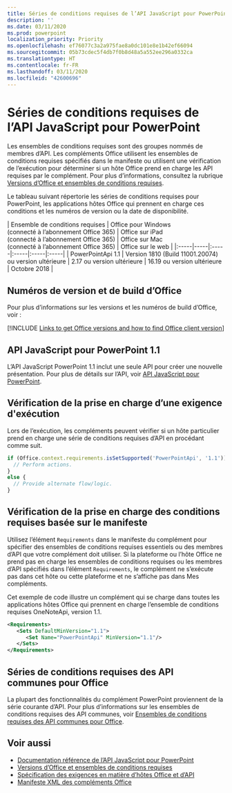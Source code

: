 ```yaml
---
title: Séries de conditions requises de l’API JavaScript pour PowerPoint
description: ''
ms.date: 03/11/2020
ms.prod: powerpoint
localization_priority: Priority
ms.openlocfilehash: ef76077c3a2a975fae8a0dc101e8e1b42ef66094
ms.sourcegitcommit: 05b73cdec5f4db7f0b8d48a5a552ee296a0332ca
ms.translationtype: HT
ms.contentlocale: fr-FR
ms.lasthandoff: 03/11/2020
ms.locfileid: "42600696"
---
```

# <a name="powerpoint-javascript-api-requirement-sets"></a>Séries de conditions requises de l’API JavaScript pour PowerPoint

Les ensembles de conditions requises sont des groupes nommés de membres d’API. Les compléments Office utilisent les ensembles de conditions requises spécifiés dans le manifeste ou utilisent une vérification de l’exécution pour déterminer si un hôte Office prend en charge les API requises par le complément. Pour plus d’informations, consultez la rubrique [Versions d’Office et ensembles de conditions requises](../../develop/office-versions-and-requirement-sets.md).

Le tableau suivant répertorie les séries de conditions requises pour PowerPoint, les applications hôtes Office qui prennent en charge ces conditions et les numéros de version ou la date de disponibilité.

|  Ensemble de conditions requises  |  Office pour Windows<br>(connecté à l’abonnement Office 365)  |  Office sur iPad<br>(connecté à l’abonnement Office 365)  |  Office sur Mac<br>(connecté à l’abonnement Office 365)  | Office sur le web |
|:-----|-----|:-----|:-----|:-----|:-----|
| PowerPointApi 1.1 | Version 1810 (Build 11001.20074) ou version ultérieure | 2.17 ou version ultérieure | 16.19 ou version ultérieure | Octobre 2018 |

## <a name="office-versions-and-build-numbers"></a>Numéros de version et de build d’Office

Pour plus d’informations sur les versions et les numéros de build d’Office, voir :

[!INCLUDE [Links to get Office versions and how to find Office client version](../../includes/links-get-office-versions-builds.md)]

## <a name="powerpoint-javascript-api-11"></a>API JavaScript pour PowerPoint 1.1

L’API JavaScript PowerPoint 1.1 inclut une seule API pour créer une nouvelle présentation. Pour plus de détails sur l’API, voir [API JavaScript pour PowerPoint](../../powerpoint/powerpoint-add-ins.md).

## <a name="runtime-requirement-support-check"></a>Vérification de la prise en charge d’une exigence d'exécution

Lors de l’exécution, les compléments peuvent vérifier si un hôte particulier prend en charge une série de conditions requises d’API en procédant comme suit.

```js
if (Office.context.requirements.isSetSupported('PowerPointApi', '1.1')) {
  // Perform actions.
}
else {
  // Provide alternate flow/logic.
}
```

## <a name="manifest-based-requirement-support-check"></a>Vérification de la prise en charge des conditions requises basée sur le manifeste

Utilisez l’élément `Requirements` dans le manifeste du complément pour spécifier des ensembles de conditions requises essentiels ou des membres d’API que votre complément doit utiliser. Si la plateforme ou l’hôte Office ne prend pas en charge les ensembles de conditions requises ou les membres d’API spécifiés dans l’élément `Requirements`, le complément ne s’exécute pas dans cet hôte ou cette plateforme et ne s’affiche pas dans Mes compléments.

Cet exemple de code illustre un complément qui se charge dans toutes les applications hôtes Office qui prennent en charge l’ensemble de conditions requises OneNoteApi, version 1.1.

```xml
<Requirements>
   <Sets DefaultMinVersion="1.1">
      <Set Name="PowerPointApi" MinVersion="1.1"/>
   </Sets>
</Requirements>
```

## <a name="office-common-api-requirement-sets"></a>Séries de conditions requises des API communes pour Office

La plupart des fonctionnalités du complément PowerPoint proviennent de la série courante d’API. Pour plus d’informations sur les ensembles de conditions requises des API communes, voir [Ensembles de conditions requises des API communes pour Office](office-add-in-requirement-sets.md).

## <a name="see-also"></a>Voir aussi

- [Documentation référence de l’API JavaScript pour PowerPoint](/javascript/api/powerpoint)
- [Versions d’Office et ensembles de conditions requises](../../develop/office-versions-and-requirement-sets.md)
- [Spécification des exigences en matière d’hôtes Office et d’API](../../develop/specify-office-hosts-and-api-requirements.md)
- [Manifeste XML des compléments Office](../../develop/add-in-manifests.md)
